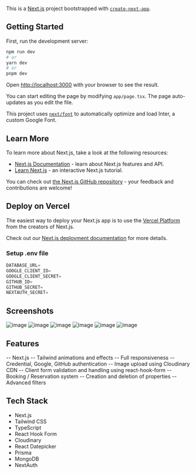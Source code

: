 This is a [Next.js](https://nextjs.org/) project bootstrapped with [`create-next-app`](https://github.com/vercel/next.js/tree/canary/packages/create-next-app).

## Getting Started

First, run the development server:

```bash
npm run dev
# or
yarn dev
# or
pnpm dev
```

Open [http://localhost:3000](http://localhost:3000) with your browser to see the result.

You can start editing the page by modifying `app/page.tsx`. The page auto-updates as you edit the file.

This project uses [`next/font`](https://nextjs.org/docs/basic-features/font-optimization) to automatically optimize and load Inter, a custom Google Font.

## Learn More

To learn more about Next.js, take a look at the following resources:

- [Next.js Documentation](https://nextjs.org/docs) - learn about Next.js features and API.
- [Learn Next.js](https://nextjs.org/learn) - an interactive Next.js tutorial.

You can check out [the Next.js GitHub repository](https://github.com/vercel/next.js/) - your feedback and contributions are welcome!

## Deploy on Vercel

The easiest way to deploy your Next.js app is to use the [Vercel Platform](https://vercel.com/new?utm_medium=default-template&filter=next.js&utm_source=create-next-app&utm_campaign=create-next-app-readme) from the creators of Next.js.

Check out our [Next.js deployment documentation](https://nextjs.org/docs/deployment) for more details.


### Setup .env file


```js
DATABASE_URL=
GOOGLE_CLIENT_ID=
GOOGLE_CLIENT_SECRET=
GITHUB_ID=
GITHUB_SECRET=
NEXTAUTH_SECRET=
```


## Screenshots

![image](https://github.com/ijanhv/nextbnb/assets/90978757/62c47351-002a-49ba-993a-92f229e21bfd)
![image](https://github.com/ijanhv/nextbnb/assets/90978757/e525dcce-0a8e-4b41-88c6-76d2ee2c06df)
![image](https://github.com/ijanhv/nextbnb/assets/90978757/310ff2c7-915d-4ac9-b929-dbd70d9dfe74)
![image](https://github.com/ijanhv/nextbnb/assets/90978757/f62f1acd-ad5d-42a5-81fd-e0351bc53472)
![image](https://github.com/ijanhv/nextbnb/assets/90978757/ffe8ed5a-3bac-4413-9057-87531fbe46d3)
![image](https://github.com/ijanhv/nextbnb/assets/90978757/d42e8d5a-c193-4d0a-8f0a-52393b6c9b37)

## Features

-- Next.js
-- Tailwind animations and effects
-- Full responsiveness
-- Credential, Google, GitHub authentication
-- Image upload using Cloudinary CDN
-- Client form validation and handling using react-hook-form
-- Booking / Reservation system
-- Creation and deletion of properties
-- Advanced  filters


## Tech Stack

- Next.js
- Tailwind CSS
- TypeScript
- React Hook Form
- Cloudinary
- React Datepicker
- Prisma
- MongoDB
- NextAuth
